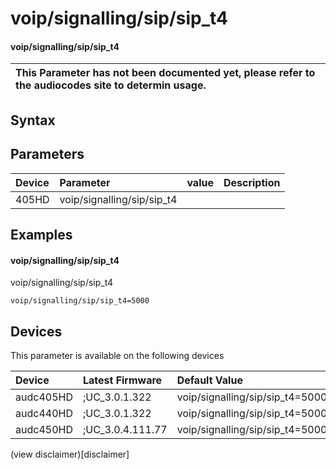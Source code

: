 ﻿---
description: voip/signalling/sip/sip_t4
search: false
---

# voip/signalling/sip/sip_t4

#### voip/signalling/sip/sip_t4


| This Parameter has not been documented yet, please refer to the audiocodes site to determin usage.  | 
| :--- |

## Syntax

## Parameters
|Device|Parameter|value|Description|
|:---|:---|:---|:---|
| 405HD | voip/signalling/sip/sip_t4 |  |  |

## Examples
#### voip/signalling/sip/sip_t4

voip/signalling/sip/sip_t4

```
voip/signalling/sip/sip_t4=5000
```

## Devices
This parameter is available on the following devices

| Device | Latest Firmware | Default Value |
|:---|:---|:---|
| audc405HD | ;UC_3.0.1.322 | voip/signalling/sip/sip_t4=5000 
| audc440HD | ;UC_3.0.1.322 | voip/signalling/sip/sip_t4=5000 
| audc450HD | ;UC_3.0.4.111.77 | voip/signalling/sip/sip_t4=5000 

(view disclaimer)[disclaimer]
